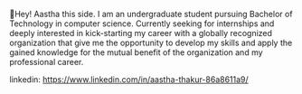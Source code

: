 🌻Hey! Aastha this side. 
I am an undergraduate student pursuing  Bachelor of Technology in computer science. 
Currently seeking for internships and deeply interested in kick-starting my career with a globally recognized organization that give me the opportunity to develop my skills and apply the gained knowledge for the mutual benefit of the organization and my professional career. 


linkedin: https://www.linkedin.com/in/aastha-thakur-86a8611a9/
